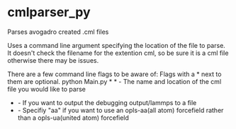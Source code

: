 # cmlparser_py
Parses avogadro created .cml files

Uses a command line argument specifying the location of the file to parse.
It doesn't check the filename for the extention cml, so be sure it is a cml
file otherwise there may be issues.

There are a few command line flags to be aware of:
Flags with a * next to them are optional.
python Main.py <cml-filename> *<output-filename> *<aa>
<cml-filename> - The name and location of the cml file you would like to parse
* <output-filename> - If you want to output the debugging output/lammps to a file
* <aa> - Specifiy "aa" if you want to use an opls-aa(all atom) forcefield rather than a opls-ua(united atom) forcefield
